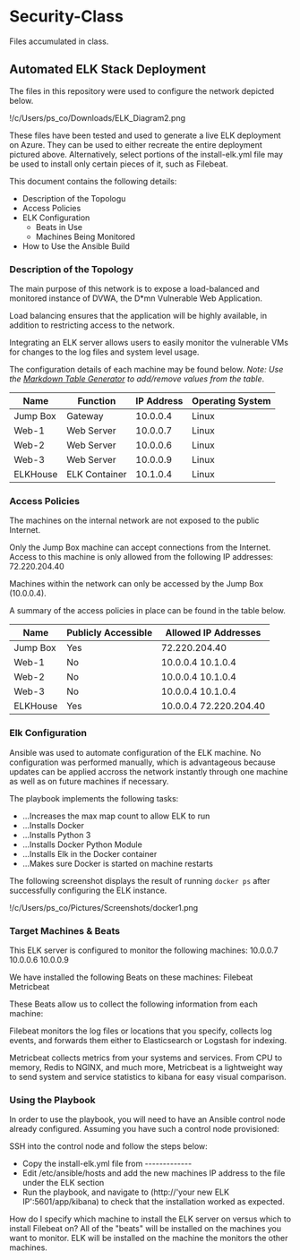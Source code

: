 # Security-Class
Files accumulated in class.
## Automated ELK Stack Deployment

The files in this repository were used to configure the network depicted below.

!/c/Users/ps_co/Downloads/ELK_Diagram2.png

These files have been tested and used to generate a live ELK deployment on Azure. They can be used to either recreate the entire deployment
pictured above. Alternatively, select portions of the install-elk.yml file may be used to install only certain pieces of it, such as Filebeat.


This document contains the following details:
- Description of the Topologu
- Access Policies
- ELK Configuration
  - Beats in Use
  - Machines Being Monitored
- How to Use the Ansible Build


### Description of the Topology

The main purpose of this network is to expose a load-balanced and monitored instance of DVWA, the D*mn Vulnerable Web Application.

Load balancing ensures that the application will be highly available, in addition to restricting access to the network.

Integrating an ELK server allows users to easily monitor the vulnerable VMs for changes to the log files and system level usage.

The configuration details of each machine may be found below.
_Note: Use the [Markdown Table Generator](http://www.tablesgenerator.com/markdown_tables) to add/remove values from the table_.

| Name     | Function      | IP Address | Operating System |
|----------|---------------|------------|------------------|
| Jump Box | Gateway       | 10.0.0.4   | Linux            |
| Web-1    | Web Server    | 10.0.0.7   | Linux            |
| Web-2    | Web Server    | 10.0.0.6   | Linux            |
| Web-3    | Web Server    | 10.0.0.9   | Linux            |
| ELKHouse | ELK Container | 10.1.0.4   | Linux            |

### Access Policies

The machines on the internal network are not exposed to the public Internet.

Only the Jump Box machine can accept connections from the Internet. Access to this machine is only allowed from the following IP addresses:
72.220.204.40

Machines within the network can only be accessed by the Jump Box (10.0.0.4).

A summary of the access policies in place can be found in the table below.

| Name     | Publicly Accessible | Allowed IP Addresses   |
|----------|---------------------|------------------------|
| Jump Box | Yes                 | 72.220.204.40          |
| Web-1    | No                  | 10.0.0.4 10.1.0.4      |
| Web-2    | No                  | 10.0.0.4 10.1.0.4      |
| Web-3    | No                  | 10.0.0.4 10.1.0.4      |
| ELKHouse | Yes                 | 10.0.0.4 72.220.204.40 |

### Elk Configuration

Ansible was used to automate configuration of the ELK machine. No configuration was performed manually, which is advantageous because updates can be applied
accross the network instantly through one machine as well as on future machines if necessary.

The playbook implements the following tasks:
- ...Increases the max map count to allow ELK to run
- ...Installs Docker
- ...Installs Python 3
- ...Installs Docker Python Module
- ...Installs Elk in the Docker container
- ...Makes sure Docker is started on machine restarts

The following screenshot displays the result of running `docker ps` after successfully configuring the ELK instance.

!/c/Users/ps_co/Pictures/Screenshots/docker1.png

### Target Machines & Beats
This ELK server is configured to monitor the following machines:
10.0.0.7
10.0.0.6
10.0.0.9

We have installed the following Beats on these machines:
Filebeat
Metricbeat

These Beats allow us to collect the following information from each machine:

Filebeat monitors the log files or locations that you specify, collects log events, and forwards them either to Elasticsearch or Logstash for indexing.

Metricbeat collects metrics from your systems and services. From CPU to memory, Redis to NGINX, and much more, Metricbeat is a lightweight way to send system and service statistics to kibana for easy visual comparison.

### Using the Playbook
In order to use the playbook, you will need to have an Ansible control node already configured. Assuming you have such a control node provisioned:

SSH into the control node and follow the steps below:
- Copy the install-elk.yml file from -------------
- Edit /etc/ansible/hosts and add the new machines IP address to the file under the ELK section
- Run the playbook, and navigate to (http://'your new ELK IP':5601/app/kibana) to check that the installation worked as expected.

How do I specify which machine to install the ELK server on versus which to install Filebeat on?
All of the "beats" will be installed on the machines you want to monitor.
ELK will be installed on the machine the monitors the other machines.
